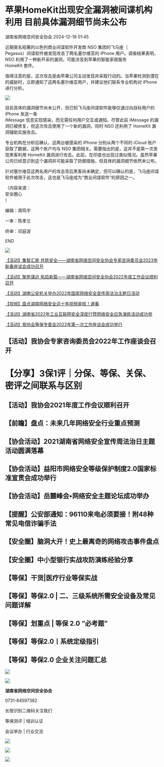 #  苹果HomeKit出现安全漏洞被间谍机构利用 目前具体漏洞细节尚未公布   
 湖南省网络空间安全协会   2024-12-18 01:45  
  
近期臭名昭著的以色列商业间谍软件开发商 NSO 集团的飞马座（  
Pegasus）间谍软件被发现攻击了两名塞尔维亚的 iPhone 用户。调查结果表明，NSO 利用了一种新开采的漏洞，可能涉及到苹果的智能家居服务   
HomeKit 套件。  
  
值得注意的是，这次攻击是由苹果公司主动发现并采取行动的。当苹果检测到潜在的威胁时，立即通知了这两名塞尔维亚用户，并建议他们联系专业机构对 iPhone 进行分析。  
  
![](https://mmbiz.qpic.cn/sz_mmbiz_jpg/aBHpjnrGylgUwVcfEaY3HHicoCR0WwUKicrDibbiaz0hFuw7PToBdCfE86ImKuBojy14Qg0e44kmluTMxibse0mEHlQ/640?wx_fmt=other&tp=webp&wxfrom=5&wx_lazy=1&wx_co=1 "")  
  
目前具体的漏洞细节尚未公开，但已知飞马座间谍软件能够仅通过向目标用户的 iPhone 发送一条   
iMessage 信息实现感染，而无需任何用户交互或通知。尽管此前 iMessage 的漏洞已被修复，但这次攻击使用了一个新的漏洞，同时 NSO 还利用了 HomeKit 漏洞辅助实施攻击。  
  
专业机构在分析后确认，这两台被感染的 iPhone 分别从两个不同的 iCloud 账户获取了数据，这两个账户均与 NSO 集团相关。需要指出的是，这并不是第一次发现黑客利用 HomeKit 漏洞进行攻击。此前，在印度也出现过类似情况。虽然苹果公司已经意识到这个漏洞并可能采取了防御措施，但具体的漏洞细节依然未公布。  
  
针对塞尔维亚这两名用户的攻击背后黑客尚未确定，但可以确认的是，飞马座间谍软件被用于此次攻击，这也是飞马座成为“商业间谍软件”的原因之一。  
  
（内容来源：  
安全圈心  
）  
  
编辑：周鸣宇  
  
一审：陈孝兰  
  
终审：邓庭波  
  
END  
  
  
![](https://mmbiz.qpic.cn/sz_mmbiz_png/wIpLE08cKh7eW42KbUD7QWcok1ib1kZC4PGgLtFJCCLrJlNMaBm5xyshTqiaIJbQicwsusUFxU0X4kfyrYcuAw8hg/640?wx_fmt=png&wxfrom=5&wx_lazy=1&wx_co=1 "")  
  
  
[【活动】集智汇能 共筑安全——湖南省网络空间安全协会专家咨询委员会2023年新春座谈会成功召开](http://mp.weixin.qq.com/s?__biz=MzAwMTg3MDQzOA==&mid=2247506768&idx=1&sn=7e696b7854e80c5c99b0abc48fc8ac3e&chksm=9ad18459ada60d4f1e3faa53fb665084671c0940fbde3d7492a4c21679da1b89c5577c3ad05f&scene=21#wechat_redirect)  
  
  
[【活动】聚势谋远 拓启新篇——湖南省网络空间安全协会2022年度工作会议顺利召开](http://mp.weixin.qq.com/s?__biz=MzAwMTg3MDQzOA==&mid=2247501198&idx=1&sn=e6d5d61109d12bb7fdcc4ec049b820ed&chksm=9ad19a87ada6139132b3c846edf47c57426ac9df5043db0459b09a4b3853da0fec06029b5032&scene=21#wechat_redirect)  
  
  
[【活动】湖南公安机关举办2022年国家网络安全宣传周法治主题日活动](http://mp.weixin.qq.com/s?__biz=MzAwMTg3MDQzOA==&mid=2247495934&idx=1&sn=74561543eb5d4f3a725d247d52d2985f&chksm=9ad1aff7ada626e173176b5818ddff433abbed98eff789e66704f072d205309e5c3c45cdfa09&scene=21#wechat_redirect)  
  
  
[【视频】盘点湖南网络安全这十年视频来啦！速看](http://mp.weixin.qq.com/s?__biz=MzAwMTg3MDQzOA==&mid=2247495934&idx=2&sn=6049cc3c3b04a2eb69f1d25cf4316225&chksm=9ad1aff7ada626e1e0626cf770e4a036ca198f8c2d8d2042d0733a2683fc3833f2e49029dee4&scene=21#wechat_redirect)  
  
  
[【活动】湖南省2022年工业互联网安全深度行暨网络安全应急演练活动成功举](http://mp.weixin.qq.com/s?__biz=MzAwMTg3MDQzOA==&mid=2247506768&idx=1&sn=7e696b7854e80c5c99b0abc48fc8ac3e&chksm=9ad18459ada60d4f1e3faa53fb665084671c0940fbde3d7492a4c21679da1b89c5577c3ad05f&scene=21#wechat_redirect)  
  
  
[【活动】我协会等保专委会2022年第一次工作座谈会成功举行](http://mp.weixin.qq.com/s?__biz=MzAwMTg3MDQzOA==&mid=2247492497&idx=1&sn=d92c82a0d99d116b064f52a4a867ca4c&chksm=9ad1bc98ada6358ea04cd4876ac1fd5c195ec25b496f87217c89ca81ea04c871f71e49c057a0&scene=21#wechat_redirect)  
  
## 【活动】我协会专家咨询委员会2022年工作座谈会召开  
# 【分享】3保1评｜分保、等保、关保、密评之间联系与区别  
## 【活动】我协会2021年度工作会议顺利召开  
  
## 【前瞻】盘点：未来几年网络安全行业重点预测  
## 【协会活动】2021湖南省网络安全宣传周法治日主题活动圆满落幕  
  
## 【协会活动】益阳市网络安全等级保护制度2.0国家标准宣贯会成功举行  
## 【协会活动】岳麓峰会•网络安全主题论坛成功举办  
## 【提醒】公安部通知：96110来电必须要接！附48种常见电信诈骗手法  
## 【安全圈】脑洞大开！史上最离奇的网络攻击事件盘点  
  
  
## 【安全圈】中小型银行实战攻防演练经验分享  
## 【等保】干货|医疗行业等保实战  
## 【等保】等保2.0 | 二、三级系统所需安全设备及常见问题详解  
## 【等保】划重点 | 等保 2.0 “必考题”  
## 【等保】等保2.0丨系统定级指引  
## 【等保】等保2.0 企业关注问题汇总  
  
  
  
![](https://mmbiz.qpic.cn/sz_mmbiz_gif/wIpLE08cKh4zkurpHzhdKRicurpwjcAvtS3IguEujicngsjr5RXhXiaabK1ibhzRo9tcRs5sccNZ9UUzAYPbZyTbBA/640?wx_fmt=gif "")  
  
![](https://mmbiz.qpic.cn/sz_mmbiz_gif/wIpLE08cKh4zkurpHzhdKRicurpwjcAvtS3IguEujicngsjr5RXhXiaabK1ibhzRo9tcRs5sccNZ9UUzAYPbZyTbBA/640?wx_fmt=gif "")  
  
**湖南省网络空间安全协会**  
  
0731-84597382  
  
长按识别二维码关注我们  
  
等保测评 | 培训认证  
  
会议举办 | 行业交流  
  
![](https://mmbiz.qpic.cn/sz_mmbiz_jpg/wIpLE08cKh4zkurpHzhdKRicurpwjcAvt9r42crDIbtLHDCUlh4SibreIU7A8OmQorlvoiaqpOibRZBU2mUqfI4zzg/640?wx_fmt=jpeg "")  
  
  
![](https://mmbiz.qpic.cn/sz_mmbiz_gif/wIpLE08cKh4zkurpHzhdKRicurpwjcAvtS3IguEujicngsjr5RXhXiaabK1ibhzRo9tcRs5sccNZ9UUzAYPbZyTbBA/640?wx_fmt=gif "")  
  
![](https://mmbiz.qpic.cn/sz_mmbiz_gif/wIpLE08cKh4zkurpHzhdKRicurpwjcAvtS3IguEujicngsjr5RXhXiaabK1ibhzRo9tcRs5sccNZ9UUzAYPbZyTbBA/640?wx_fmt=gif "")  
  
  
  
  
